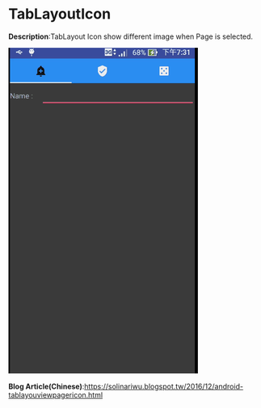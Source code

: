 # TabLayoutIcon
**Description**:TabLayout Icon show different image when Page is selected.

![Screenshots](https://github.com/SolinariWu/TabLayoutIcon/blob/master/TabLayoutIcon.gif)

**Blog Article(Chinese)**:https://solinariwu.blogspot.tw/2016/12/android-tablayouviewpagericon.html

